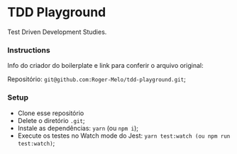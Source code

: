 # TDD Playground

Test Driven Development Studies.

### Instructions 

Info do criador do boilerplate e link para conferir o arquivo original:

Repositório: `git@github.com:Roger-Melo/tdd-playground.git`;


### Setup 
- Clone esse repositório
- Delete o diretório `.git`;
- Instale as dependências: `yarn` (ou `npm i`);
- Execute os testes no Watch mode do Jest: `yarn test:watch (ou npm run test:watch)`;
